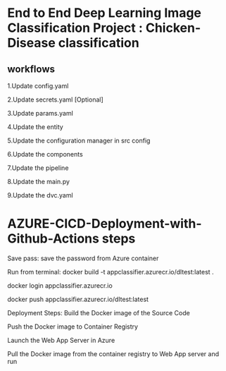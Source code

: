 # End to End Deep Learning Image Classification Project : Chicken-Disease classification

## workflows
1.Update config.yaml

2.Update secrets.yaml [Optional]

3.Update params.yaml

4.Update the entity

5.Update the configuration manager in src config

6.Update the components

7.Update the pipeline

8.Update the main.py

9.Update the dvc.yaml

# AZURE-CICD-Deployment-with-Github-Actions steps

Save pass:
save the password from Azure container

Run from terminal:
docker build -t appclassifier.azurecr.io/dltest:latest .

docker login appclassifier.azurecr.io

docker push appclassifier.azurecr.io/dltest:latest

Deployment Steps:
Build the Docker image of the Source Code

Push the Docker image to Container Registry

Launch the Web App Server in Azure

Pull the Docker image from the container registry to Web App server and run
